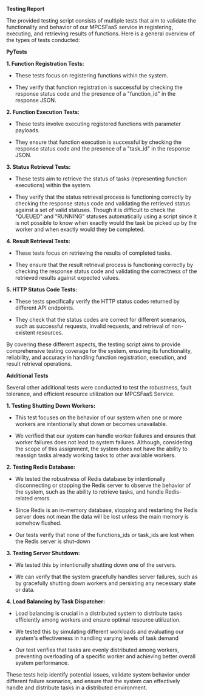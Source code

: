 **Testing Report**

The provided testing script consists of multiple tests that aim to validate the functionality and behavior of our MPCSFaaS service in registering, executing, and retrieving results of functions. Here is a general overview of the types of tests conducted:

**PyTests**

**1. Function Registration Tests:**

- These tests focus on registering functions within the system.

- They verify that function registration is successful by checking the response status code and the presence of a "function\_id" in the response JSON.

**2. Function Execution Tests:**

- These tests involve executing registered functions with parameter payloads.

- They ensure that function execution is successful by checking the response status code and the presence of a "task\_id" in the response JSON.

**3. Status Retrieval Tests:**

- These tests aim to retrieve the status of tasks (representing function executions) within the system.

- They verify that the status retrieval process is functioning correctly by checking the response status code and validating the retrieved status against a set of valid statuses. Though it is difficult to check the "QUEUED" and "RUNNING" statuses automatically using a script since it is not possible to know when exactly would the task be picked up by the worker and when exactly would they be completed.

**4. Result Retrieval Tests:**

- These tests focus on retrieving the results of completed tasks.

- They ensure that the result retrieval process is functioning correctly by checking the response status code and validating the correctness of the retrieved results against expected values.

**5. HTTP Status Code Tests:**

- These tests specifically verify the HTTP status codes returned by different API endpoints.

- They check that the status codes are correct for different scenarios, such as successful requests, invalid requests, and retrieval of non-existent resources.

By covering these different aspects, the testing script aims to provide comprehensive testing coverage for the system, ensuring its functionality, reliability, and accuracy in handling function registration, execution, and result retrieval operations.

**Additional Tests**

Several other additional tests were conducted to test the robustness, fault tolerance, and efficient resource utilization our MPCSFaaS Service.

**1. Testing Shutting Down Workers:**

- This test focuses on the behavior of our system when one or more workers are intentionally shut down or becomes unavailable.

- We verified that our system can handle worker failures and ensures that worker failures does not lead to system failures. Although, considering the scope of this assignment, the system does not have the ability to reassign tasks already working tasks to other available workers.

**2. Testing Redis Database:**

- We tested the robustness of Redis database by intentionally disconnecting or stopping the Redis server to observe the behavior of the system, such as the ability to retrieve tasks, and handle Redis-related errors.

- Since Redis is an in-memory database, stopping and restarting the Redis server does not mean the data will be lost unless the main memory is somehow flushed.

- Our tests verify that none of the functions\_ids or task\_ids are lost when the Redis server is shut-down

**3. Testing Server Shutdown:**

- We tested this by intentionally shutting down one of the servers.

- We can verify that the system gracefully handles server failures, such as by gracefully shutting down workers and persisting any necessary state or data.

**4. Load Balancing by Task Dispatcher:**

- Load balancing is crucial in a distributed system to distribute tasks efficiently among workers and ensure optimal resource utilization.

- We tested this by simulating different workloads and evaluating our system's effectiveness in handling varying levels of task demand

- Our test verifies that tasks are evenly distributed among workers, preventing overloading of a specific worker and achieving better overall system performance.

These tests help identify potential issues, validate system behavior under different failure scenarios, and ensure that the system can effectively handle and distribute tasks in a distributed environment.